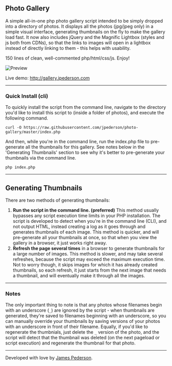 ## Photo Gallery
A simple all-in-one php photo gallery script intended to be simply dropped into a directory of photos. It displays all the photos (jpg/jpeg only) in a simple visual interface, generating thumbnails on the fly to make the gallery load fast. It now also includes jQuery and the Magnific Lightbox (styles and js both from CDNs), so that the links to images will open in a lightbox instead of directly linking to them - this helps with usability.

150 lines of clean, well-commented php/html/css/js. Enjoy!

![Preview](preview.gif)

Live demo: http://gallery.jpederson.com

*****

### Quick Install (cli)
To quickly install the script from the command line, navigate to the directory you'd like to install this script to (inside a folder of photos), and execute the following command.

```
curl -O https://raw.githubusercontent.com/jpederson/photo-gallery/master/index.php
```

And then, while you're in the command line, run the index.php file to pre-generate all the thumbnails for this gallery. See notes below in the 'Generating Thumbnails' section to see why it's better to pre-generate your thumbnails via the command line.

```
php index.php
```

*****

## Generating Thumbnails
There are two methods of generating thumbnails:

1. **Run the script in the command line. (preferred)** This method usually bypasses any script execution time limits in your PHP installation. The script is developed to detect when you're in the command line (CLI), and not output HTML, instead creating a log as it goes through and generates thumbnails of each image. This method is quicker, and will pre-generate all your thumbnails at once, so that when you view the gallery in a browser, it just works right away.
2. **Refresh the page several times** in a browser to generate thumbnails for a large number of images. This method is slower, and may take several refreshes, because the script may exceed the maximum execution time. Not to worry though, it skips images for which it has already created thumbnails, so each refresh, it just starts from the next image that needs a thumbnail, and will eventually make it through all the images.

*****

### Notes
The only important thing to note is that any photos whose filenames begin with an underscore (`_`) are ignored by the script - when thumbnails are generated, they're saved to filenames beginning with an underscore, so you can manually override your thumbnails by saving versions of your photos with an underscore in front of their filename. Equally, if you'd like to regenerate the thumbnials, just delete the `_` version of the photo, and the script will detect that the thumbnail was deleted (on the next pageload or script execution) and regenerate the thumbnail for that photo.

*****

Developed with love by [James Pederson](https://jpederson.com).